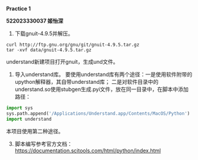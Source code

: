 **Practice 1**

**522023330037 姬怡深**

1. 下载gnuit-4.9.5并解压。
```shell
curl http://ftp.gnu.org/gnu/git/gnuit-4.9.5.tar.gz 
tar -xvf data/gnuit-4.9.5.tar.gz 
```
understand新建项目打开gnuit，生成und文件。

1. 导入understand库。
   要使用understand库有两个途径：一是使用软件附带的upython解释器，其自带understand库；
   二是对软件目录中的understand.so使用stubgen生成.pyi文件，放在同一目录中，在脚本中添加路径：
```python
import sys
sys.path.append('/Applications/Understand.app/Contents/MacOS/Python')
import understand
```
本项目使用第二种途径。

3. 脚本编写参考官方文档：
   https://documentation.scitools.com/html/python/index.html
